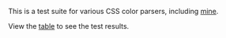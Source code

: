 This is a test suite for various CSS color parsers, including [mine](https://github.com/adroitwhiz/css-color-parser).

View the [table](table.md) to see the test results.
